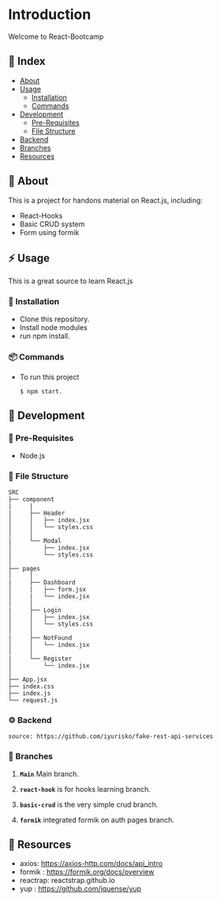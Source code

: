 # Introduction
Welcome to React-Bootcamp

## :ledger: Index

- [About](#beginner-about)
- [Usage](#zap-usage)
  - [Installation](#electric_plug-installation)
  - [Commands](#package-commands)
- [Development](#wrench-development)
  - [Pre-Requisites](#notebook-pre-requisites)
  - [File Structure](#file_folder-file-structure)
- [Backend](#gear-backend)
- [Branches](#cactus-branches)
- [Resources](#page_facing_up-resources)

##  :beginner: About
This is  a project for handons material on React.js, including:
* React-Hooks
* Basic CRUD system
* Form using formik

## :zap: Usage
This is a great source to learn React.js

###  :electric_plug: Installation
- Clone this repository.
- Install node modules
- run npm install.


###  :package: Commands
- To run this project 

  ```
  $ npm start.
  ```

##  :wrench: Development

### :notebook: Pre-Requisites
- Node.js

###  :file_folder: File Structure

```
SRC
├── component
|     | 
|     ├── Header
│     │   ├── index.jsx
│     │   └── styles.css
│     │
|     └── Modal
│         ├── index.jsx
│         └── styles.css
│ 
├── pages
│     |   
|     ├── Dashboard
│     |   ├── form.jsx
│     |   └── index.jsx
│     │ 
|     ├── Login
│     │   ├── index.jsx
│     │   └── styles.css
│     │
|     ├── NotFound
│     │   └── index.jsx
│     │
|     └── Register
│         └── index.jsx
│ 
├── App.jsx
├── index.css
├── index.js
└── request.js
```

### :gear: Backend

```
source: https://github.com/iyurisko/fake-rest-api-services
```

### :cactus: Branches

1. **`Main`** Main branch.

2. **`react-hook`** is for hooks learning branch.

3. **`basic-crud`** is the very simple crud branch.

4. **`formik`** integrated formik on auth pages branch.

##  :page_facing_up: Resources

- axios: https://axios-http.com/docs/api_intro
- formik : https://formik.org/docs/overview
- reactrap: reactstrap.github.io
- yup : https://github.com/jquense/yup
